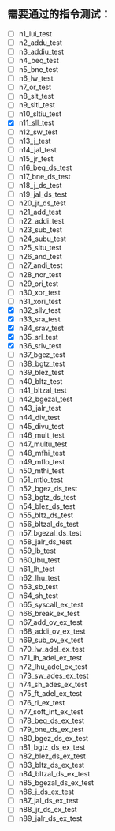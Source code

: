 ## 需要通过的指令测试：
- [ ] n1_lui_test
- [ ] n2_addu_test
- [ ] n3_addiu_test
- [ ] n4_beq_test
- [ ] n5_bne_test
- [ ] n6_lw_test
- [ ] n7_or_test
- [ ] n8_slt_test
- [ ] n9_slti_test
- [ ] n10_sltiu_test
- [x] n11_sll_test
- [ ] n12_sw_test
- [ ] n13_j_test
- [ ] n14_jal_test
- [ ] n15_jr_test
- [ ] n16_beq_ds_test
- [ ] n17_bne_ds_test
- [ ] n18_j_ds_test
- [ ] n19_jal_ds_test
- [ ] n20_jr_ds_test
- [ ] n21_add_test
- [ ] n22_addi_test
- [ ] n23_sub_test
- [ ] n24_subu_test
- [ ] n25_sltu_test
- [ ] n26_and_test
- [ ] n27_andi_test
- [ ] n28_nor_test
- [ ] n29_ori_test
- [ ] n30_xor_test
- [ ] n31_xori_test
- [x] n32_sllv_test
- [x] n33_sra_test
- [x] n34_srav_test
- [x] n35_srl_test
- [x] n36_srlv_test
- [ ] n37_bgez_test
- [ ] n38_bgtz_test
- [ ] n39_blez_test
- [ ] n40_bltz_test
- [ ] n41_bltzal_test
- [ ] n42_bgezal_test
- [ ] n43_jalr_test
- [ ] n44_div_test
- [ ] n45_divu_test
- [ ] n46_mult_test
- [ ] n47_multu_test
- [ ] n48_mfhi_test
- [ ] n49_mflo_test
- [ ] n50_mthi_test
- [ ] n51_mtlo_test
- [ ] n52_bgez_ds_test
- [ ] n53_bgtz_ds_test
- [ ] n54_blez_ds_test
- [ ] n55_bltz_ds_test
- [ ] n56_bltzal_ds_test
- [ ] n57_bgezal_ds_test
- [ ] n58_jalr_ds_test
- [ ] n59_lb_test
- [ ] n60_lbu_test
- [ ] n61_lh_test
- [ ] n62_lhu_test
- [ ] n63_sb_test
- [ ] n64_sh_test
- [ ] n65_syscall_ex_test
- [ ] n66_break_ex_test
- [ ] n67_add_ov_ex_test
- [ ] n68_addi_ov_ex_test
- [ ] n69_sub_ov_ex_test
- [ ] n70_lw_adel_ex_test
- [ ] n71_lh_adel_ex_test
- [ ] n72_lhu_adel_ex_test
- [ ] n73_sw_ades_ex_test
- [ ] n74_sh_ades_ex_test
- [ ] n75_ft_adel_ex_test
- [ ] n76_ri_ex_test
- [ ] n77_soft_int_ex_test
- [ ] n78_beq_ds_ex_test
- [ ] n79_bne_ds_ex_test
- [ ] n80_bgez_ds_ex_test
- [ ] n81_bgtz_ds_ex_test
- [ ] n82_blez_ds_ex_test
- [ ] n83_bltz_ds_ex_test
- [ ] n84_bltzal_ds_ex_test
- [ ] n85_bgezal_ds_ex_test
- [ ] n86_j_ds_ex_test
- [ ] n87_jal_ds_ex_test
- [ ] n88_jr_ds_ex_test
- [ ] n89_jalr_ds_ex_test